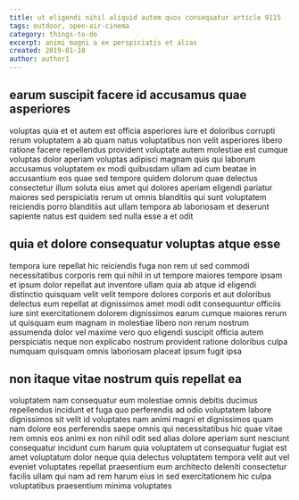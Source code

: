 ```yaml
---
title: ut eligendi nihil aliquid autem quos consequatur article 9115
tags: outdoor, open-air-cinema
category: things-to-do
excerpt: animi magni a ex perspiciatis et alias
created: 2019-01-10
author: author1
---
```


## earum suscipit facere id accusamus quae asperiores

voluptas quia et et autem est officia asperiores iure et doloribus corrupti rerum voluptatem a ab quam natus voluptatibus non velit asperiores libero ratione facere repellendus provident voluptate autem molestiae est cumque voluptas dolor aperiam voluptas adipisci magnam quis qui laborum accusamus voluptatem ex modi quibusdam ullam ad cum beatae in accusantium eos quae sed tempore quidem dolorum quae delectus consectetur illum soluta eius amet qui dolores aperiam eligendi pariatur maiores sed perspiciatis rerum ut omnis blanditiis qui sunt voluptatem reiciendis porro blanditiis aut ullam tempora ab laboriosam et deserunt sapiente natus est quidem sed nulla esse a et odit

## quia et dolore consequatur voluptas atque esse

tempora iure repellat hic reiciendis fuga non rem ut sed commodi necessitatibus corporis rem qui nihil in ut tempore maiores tempore ipsam et ipsum dolor repellat aut inventore ullam quia ab atque id eligendi distinctio quisquam velit velit tempore dolores corporis et aut doloribus delectus eum repellat at dignissimos amet modi odit consequuntur officiis iure sint exercitationem dolorem dignissimos earum cumque maiores rerum ut quisquam eum magnam in molestiae libero non rerum nostrum assumenda dolor vel maxime vero quo eligendi suscipit officia autem perspiciatis neque non explicabo nostrum provident ratione doloribus culpa numquam quisquam omnis laboriosam placeat ipsum fugit ipsa

## non itaque vitae nostrum quis repellat ea

voluptatem nam consequatur eum molestiae omnis debitis ducimus repellendus incidunt et fuga quo perferendis ad odio voluptatem labore dignissimos sit velit id voluptates nam animi magni et dignissimos quam nam dolore eos perferendis saepe omnis qui necessitatibus hic quae vitae rem omnis eos animi ex non nihil odit sed alias dolore aperiam sunt nesciunt consequatur incidunt cum harum quia voluptatem ut consequatur fugiat est amet voluptatum dolor neque quia delectus voluptatem tempora velit aut vel eveniet voluptates repellat praesentium eum architecto deleniti consectetur facilis ullam qui nam ad rem harum eius in sed exercitationem hic culpa voluptatibus praesentium minima voluptates
